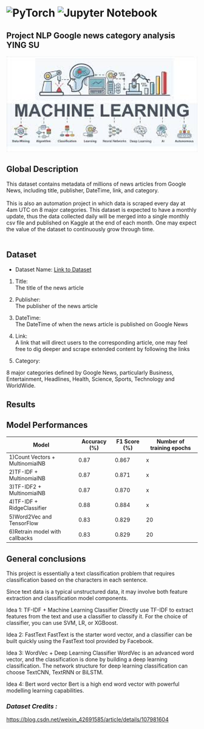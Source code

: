 # ![PyTorch](https://img.shields.io/badge/PyTorch-%23EE4C2C.svg?style=for-the-badge&logo=PyTorch&logoColor=white) ![Jupyter Notebook](https://img.shields.io/badge/jupyter-%23FA0F00.svg?style=for-the-badge&logo=jupyter&logoColor=white)

## Project NLP Google news category analysis <br>YING SU
<img src='images.jpeg' width=700>

## Global Description
This dataset contains metadata of millions of news articles from Google News, including title, publisher, DateTime, link, and category.<br>
<br>
This is also an automation project in which data is scraped every day at 4am UTC on 8 major categories. This dataset is expected to have a monthly update, thus the data collected daily will be merged into a single monthly csv file and published on Kaggle at the end of each month. One may expect the value of the dataset to continuously grow through time.<br>
<br>

## Dataset
- Dataset Name: [Link to Dataset](https://www.kaggle.com/datasets/crxxom/daily-google-news)
1. Title:<br>
The title of the news article
2. Publisher:<br>
The publisher of the news article

3. DateTime:<br>
The DateTime of when the news article is published on Google News

4. Link:<br>
A link that will direct users to the corresponding article, one may feel free to dig deeper and scrape extended content by following the links

5. Category:<br>

8 major categories defined by Google News, particularly Business, Entertainment, Headlines, Health, Science, Sports, Technology and WorldWide.

## Results
## Model Performances
| Model          | Accuracy (%) | F1 Score (%) | Number of training epochs
|----------------|----------|----------|-----|
| 1)Count Vectors + MultinomialNB | 0.87     | 0.867     | x|
| 2)TF-IDF + MultinomialNB | 0.87     | 0.871     | x |
| 3)TF-IDF2 + MultinomialNB| 0.87      | 0.870      | x |
| 4)TF-IDF + RidgeClassifier| 0.88     | 0.884     | x |
| 5)Word2Vec and TensorFlow| 0.83      | 0.829      | 20 |
| 6)Retrain model with callbacks| 0.83      | 0.829      | 20 |


## General conclusions
This project is essentially a text classification problem that requires classification based on the characters in each sentence.

Since text data is a typical unstructured data, it may involve both feature extraction and classification model components.

Idea 1: TF-IDF + Machine Learning Classifier
Directly use TF-IDF to extract features from the text and use a classifier to classify it. For the choice of classifier, you can use SVM, LR, or XGBoost.

Idea 2: FastText
FastText is the starter word vector, and a classifier can be built quickly using the FastText tool provided by Facebook.

Idea 3: WordVec + Deep Learning Classifier
WordVec is an advanced word vector, and the classification is done by building a deep learning classification. The network structure for deep learning classification can choose TextCNN, TextRNN or BiLSTM.

Idea 4: Bert word vector
Bert is a high end word vector with powerful modelling learning capabilities.
### *Dataset Credits :*

https://blog.csdn.net/weixin_42691585/article/details/107981604
